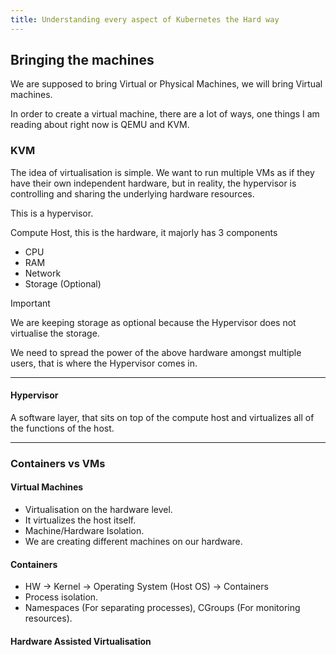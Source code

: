 ```yaml
---
title: Understanding every aspect of Kubernetes the Hard way
---
```


## Bringing the machines

We are supposed to bring Virtual or Physical Machines, we will bring Virtual machines.

In order to create a virtual machine, there are a lot of ways, one things I am 
reading about right now is QEMU and KVM.

### KVM

The idea of virtualisation is simple. We want to run multiple VMs as if they have their own independent hardware, but in reality, the hypervisor is controlling and sharing the underlying hardware resources.

This is a hypervisor.

Compute Host, this is the hardware, it majorly has 3 components
- CPU
- RAM
- Network
- Storage (Optional)

> [!IMPORTANT]
> We are keeping storage as optional because the Hypervisor does not virtualise
> the storage.

We need to spread the power of the above hardware amongst multiple users, that is
where the Hypervisor comes in.

---

#### Hypervisor

A software layer, that sits on top of the compute host and virtualizes all of the functions of the host.

---

### Containers vs VMs

#### Virtual Machines

- Virtualisation on the hardware level.
- It virtualizes the host itself.
- Machine/Hardware Isolation.
- We are creating different machines on our hardware.

#### Containers

- HW -> Kernel -> Operating System (Host OS) -> Containers
- Process isolation.
- Namespaces (For separating processes), CGroups (For monitoring resources).

#### Hardware Assisted Virtualisation

